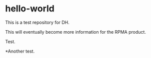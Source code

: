 # hello-world
This is a test repository for DH.

This will eventually become more information for the RPMA product.

Test.

*Another test.



